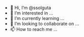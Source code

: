 - 👋 Hi, I’m @ssolguta
- 👀 I’m interested in ...
- 🌱 I’m currently learning ...
- 💞️ I’m looking to collaborate on ...
- 📫 How to reach me ...

<!---
ssolguta/ssolguta is a ✨ special ✨ repository because its `README.md` (this file) appears on your GitHub profile.
You can click the Preview link to take a look at your changes.
--->
